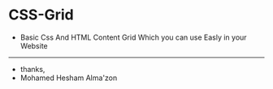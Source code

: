 # CSS-Grid
- Basic Css And HTML Content Grid Which you can use Easly in your Website
-------------------------
- thanks, 
- Mohamed Hesham Alma'zon
